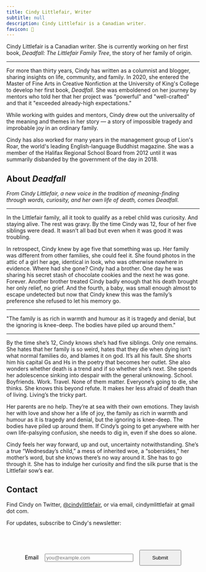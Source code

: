 ```yaml
---
title: Cindy Littlefair, Writer
subtitle: null
description: Cindy Littlefair is a Canadian writer.
favicon: 📖
---
```


<script>
  import portrait from '$lib/assets/portrait.jpg'
  import ImageCaption from '$lib/components/imageCaption.svelte'
  import DadSharon from '$lib/assets/dad-sharon.jpg'
  let pattern = "[^@ \t\r\n]+@[^@ \t\r\n]+\.[^@ \t\r\n]+"
</script>

<ImageCaption image={portrait} alt="Portrait of Cindy Littlefair">

Cindy Littlefair is a Canadian writer. She is currently working on her first book, _Deadfall: The Littlefair Family Tree_, the story of her family of origin.

</ImageCaption>

---

For more than thirty years, Cindy has written as a columnist and blogger, sharing insights on life, community, and family. In 2020, she entered the Master of Fine Arts in Creative Nonfiction at the University of King's College to develop her first book, _Deadfall_. She was emboldened on her journey by mentors who told her that her project was "powerful" and "well-crafted" and that it "exceeded already-high expectations."

While working with guides and mentors, Cindy drew out the universality of the meaning and themes in her story — a story of impossible tragedy and improbable joy in an ordinary family.

Cindy has also worked for many years in the management group of Lion's Roar, the world's leading English-language Buddhist magazine. She was a member of the Halifax Regional School Board from 2012 until it was summarily disbanded by the government of the day in 2018.

## About _Deadfall_

_From Cindy Littlefair, a new voice in the tradition of meaning-finding through words, curiosity, and her own life of death, comes <em>Deadfall</em>._

---

In the Littlefair family, all it took to qualify as a rebel child was curiosity. And staying alive. The rest was gravy. By the time Cindy was 12, four of her five siblings were dead. It wasn’t all bad but even when it was good it was troubling.

In retrospect, Cindy knew by age five that something was up. Her family was different from other families, she could feel it. She found photos in the attic of a girl her age, identical in look, who was otherwise nowhere in evidence. Where had she gone? Cindy had a brother. One day he was sharing his secret stash of chocolate cookies and the next he was gone. Forever. Another brother treated Cindy badly enough that his death brought her only relief, no grief. And the fourth, a baby, was small enough almost to escape undetected but now that Cindy knew this was the family’s preference she refused to let his memory go.

---

<ImageCaption image={DadSharon} alt="Portrait of Cindy Littlefair" reverse square>

"The family is as rich in warmth and humour as it is tragedy and denial, but the ignoring is knee-deep. The bodies have piled up around them."

</ImageCaption>

---

By the time she’s 12, Cindy knows she’s had five siblings. Only one remains. She hates that her family is so weird, hates that they die when dying isn’t what normal families do, and blames it on god. It’s all his fault. She shorts him his capital Gs and Hs in the poetry that becomes her outlet. She also wonders whether death is a trend and if so whether she’s next. She spends her adolescence sinking into despair with the general unknowing. School. Boyfriends. Work. Travel. None of them matter. Everyone’s going to die, she thinks. She knows this beyond refute. It makes her less afraid of death than of living. Living’s the tricky part.

Her parents are no help. They’re at sea with their own emotions. They lavish her with love and show her a life of joy, the family as rich in warmth and humour as it is tragedy and denial, but the ignoring is knee-deep. The bodies have piled up around them. If Cindy’s going to get anywhere with her own life-palsying confusion, she needs to dig in, even if she does so alone.

Cindy feels her way forward, up and out, uncertainty notwithstanding. She’s a true “Wednesday’s child,” a mess of inherited woe, a “sobersides,” her mother’s word, but she knows there’s no way around it. She has to go through it. She has to indulge her curiosity and find the silk purse that is the Littlefair sow’s ear.

## Contact

Find Cindy on Twitter, [@cindylittlefair](https://twitter.com/cindylittlefair), or via email, cindymlittlefair at gmail dot com.

For updates, subscribe to Cindy's newsletter:

<form
  action="./newsletter"
  method="post"
>
  <label>Email</label>
  <input 
    type="text"
    name="email"
    pattern="[^@ \t\r\n]+@[^@ \t\r\n]+\.[^@ \t\r\n]+"
    placeholder="you@example.com"
  />
  <input type="submit" />
</form>

<style>
  form {
    padding: 3rem;
    background: var(--accent-bg);
    color: var(--text-light);
    border: 1px solid var(--border);
    border-radius: 5px;
    display: flex;
    flex-direction: row;
    justify-content: center;
    align-items: baseline;
    gap: 1rem;
    flex-wrap: wrap;
  }

  form label {
    font-weight: 500;
  }

  input[type="submit"] {
    padding: 0.7rem 2rem;
    /* animation: pulse 1s infinite; */
  }

  input[type="text"] {
    flex-grow: 1;
    max-width: 300px;
    min-width: 200px;
  }
</style>
